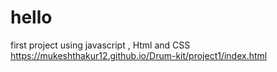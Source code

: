 # hello
first project using javascript , Html and CSS
https://mukeshthakur12.github.io/Drum-kit/project1/index.html
